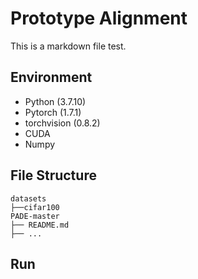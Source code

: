 # Prototype Alignment
This is a markdown file test.
## Environment

* Python (3.7.10)
* Pytorch (1.7.1)
* torchvision (0.8.2)
* CUDA
* Numpy

## File Structure
```
datasets
├──cifar100
PADE-master
├── README.md
├── ...                                
```
## Run
